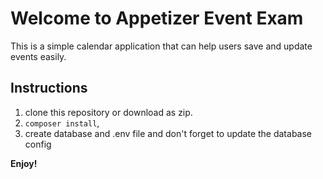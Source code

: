 # Welcome to Appetizer Event Exam

This is a simple calendar application that can help users save and update events easily.

## Instructions

1. clone this repository or download as zip.
2. `composer install`,
3. create database and .env file and don't forget to update the database config

<b>Enjoy!</b>

